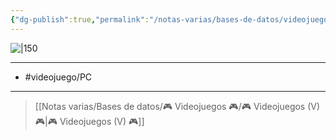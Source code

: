 ```yaml
---
{"dg-publish":true,"permalink":"/notas-varias/bases-de-datos/videojuegos/v-baldur-s-gate-3/"}
---
```



![|150](https://images.igdb.com/igdb/image/upload/t_cover_big/co670h.jpg)

---

- #videojuego/PC 

---

> [[Notas varias/Bases de datos/🎮 Videojuegos 🎮/🎮 Videojuegos (V) 🎮\|🎮 Videojuegos (V) 🎮]]